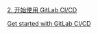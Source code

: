 

[2. 开始使用 GitLab CI/CD](https://www.jianshu.com/p/06f4fd46efae)

[Get started with GitLab CI/CD](https://docs.gitlab.com/ee/ci/quick_start/index.html)





